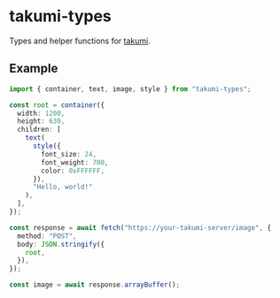 # takumi-types

Types and helper functions for [takumi](https://github.com/kane50613/takumi).

## Example

```ts
import { container, text, image, style } from "takumi-types";

const root = container({
  width: 1200,
  height: 630,
  children: [
    text(
      style({
        font_size: 24,
        font_weight: 700,
        color: 0xFFFFFF,
      }),
      "Hello, world!"
    ),
  ],
});

const response = await fetch("https://your-takumi-server/image", {
  method: "POST",
  body: JSON.stringify({
    root,
  }),
});

const image = await response.arrayBuffer();
```
